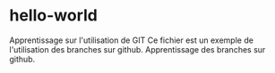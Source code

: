 # hello-world
Apprentissage sur l'utilisation de GIT 
Ce fichier est un exemple de l'utilisation des branches sur github.
Apprentissage des branches sur github.
